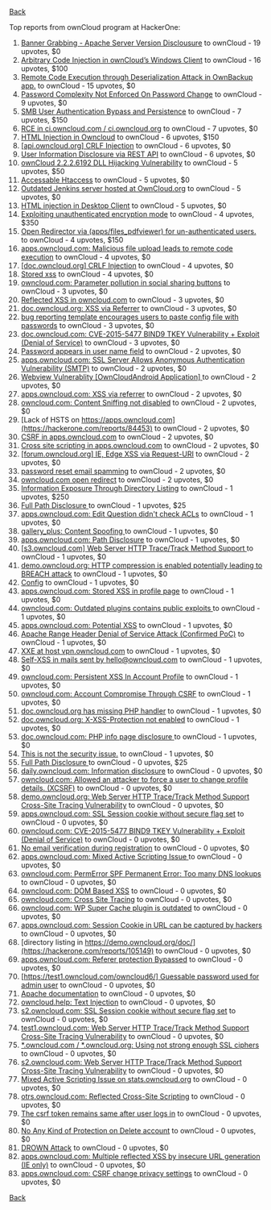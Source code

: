 [Back](../README.md)

Top reports from ownCloud program at HackerOne:

1. [Banner Grabbing - Apache Server Version Disclousure](https://hackerone.com/reports/269467) to ownCloud - 19 upvotes, $0
2. [Arbitrary Code Injection in ownCloud’s Windows Client](https://hackerone.com/reports/155657) to ownCloud - 16 upvotes, $100
3. [Remote Code Execution through Deserialization Attack in OwnBackup app.](https://hackerone.com/reports/562335) to ownCloud - 15 upvotes, $0
4. [Password Complexity Not Enforced On Password Change](https://hackerone.com/reports/276123) to ownCloud - 9 upvotes, $0
5. [SMB User Authentication Bypass and Persistence](https://hackerone.com/reports/148151) to ownCloud - 7 upvotes, $150
6. [RCE in ci.owncloud.com / ci.owncloud.org](https://hackerone.com/reports/98559) to ownCloud - 7 upvotes, $0
7. [HTML Injection in Owncloud](https://hackerone.com/reports/215410) to ownCloud - 6 upvotes, $150
8. [[api.owncloud.org] CRLF Injection](https://hackerone.com/reports/154306) to ownCloud - 6 upvotes, $0
9. [User Information Disclosure via REST API](https://hackerone.com/reports/197786) to ownCloud - 6 upvotes, $0
10. [ownCloud 2.2.2.6192 DLL Hijacking Vulnerability](https://hackerone.com/reports/151475) to ownCloud - 5 upvotes, $50
11. [Accessable Htaccess](https://hackerone.com/reports/171272) to ownCloud - 5 upvotes, $0
12. [Outdated Jenkins server hosted at OwnCloud.org](https://hackerone.com/reports/208566) to ownCloud - 5 upvotes, $0
13. [HTML injection in Desktop Client](https://hackerone.com/reports/206877) to ownCloud - 5 upvotes, $0
14. [Exploiting unauthenticated encryption mode](https://hackerone.com/reports/108082) to ownCloud - 4 upvotes, $350
15. [Open Redirector via (apps/files_pdfviewer) for un-authenticated users.](https://hackerone.com/reports/131082) to ownCloud - 4 upvotes, $150
16. [apps.owncloud.com: Malicious file upload leads to remote code execution](https://hackerone.com/reports/84374) to ownCloud - 4 upvotes, $0
17. [[doc.owncloud.org] CRLF Injection](https://hackerone.com/reports/154275) to ownCloud - 4 upvotes, $0
18. [Stored xss](https://hackerone.com/reports/187380) to ownCloud - 4 upvotes, $0
19. [owncloud.com: Parameter pollution in social sharing buttons](https://hackerone.com/reports/106024) to ownCloud - 3 upvotes, $0
20. [Reflected XSS in owncloud.com](https://hackerone.com/reports/127259) to ownCloud - 3 upvotes, $0
21. [doc.owncloud.org: XSS via Referrer](https://hackerone.com/reports/130951) to ownCloud - 3 upvotes, $0
22. [bug reporting template encourages users to paste config file with passwords](https://hackerone.com/reports/196969) to ownCloud - 3 upvotes, $0
23. [doc.owncloud.com: CVE-2015-5477 BIND9 TKEY Vulnerability + Exploit (Denial of Service)](https://hackerone.com/reports/217381) to ownCloud - 3 upvotes, $0
24. [Password appears in user name field](https://hackerone.com/reports/85559) to ownCloud - 2 upvotes, $0
25. [apps.owncloud.com: SSL Server Allows Anonymous Authentication Vulnerability (SMTP)](https://hackerone.com/reports/83803) to ownCloud - 2 upvotes, $0
26. [Webview Vulnerablity [OwnCloudAndroid Application] ](https://hackerone.com/reports/87835) to ownCloud - 2 upvotes, $0
27. [apps.owncloud.com: XSS via referrer](https://hackerone.com/reports/83374) to ownCloud - 2 upvotes, $0
28. [owncloud.com: Content Sniffing not disabled](https://hackerone.com/reports/83251) to ownCloud - 2 upvotes, $0
29. [Lack of HSTS on https://apps.owncloud.com](https://hackerone.com/reports/84453) to ownCloud - 2 upvotes, $0
30. [CSRF in apps.owncloud.com](https://hackerone.com/reports/84395) to ownCloud - 2 upvotes, $0
31. [Cross site scripting in apps.owncloud.com](https://hackerone.com/reports/129551) to ownCloud - 2 upvotes, $0
32. [[forum.owncloud.org] IE, Edge XSS via Request-URI](https://hackerone.com/reports/154319) to ownCloud - 2 upvotes, $0
33. [password reset email spamming](https://hackerone.com/reports/224095) to ownCloud - 2 upvotes, $0
34. [owncloud.com open redirect](https://hackerone.com/reports/258632) to ownCloud - 2 upvotes, $0
35. [Information Exposure Through Directory Listing](https://hackerone.com/reports/110655) to ownCloud - 1 upvotes, $250
36. [Full Path Disclosure ](https://hackerone.com/reports/85201) to ownCloud - 1 upvotes, $25
37. [apps.owncloud.com: Edit Question didn't check ACLs](https://hackerone.com/reports/85532) to ownCloud - 1 upvotes, $0
38. [gallery_plus: Content Spoofing ](https://hackerone.com/reports/87752) to ownCloud - 1 upvotes, $0
39. [apps.owncloud.com: Path Disclosure](https://hackerone.com/reports/83801) to ownCloud - 1 upvotes, $0
40. [[s3.owncloud.com] Web Server HTTP Trace/Track Method Support ](https://hackerone.com/reports/90601) to ownCloud - 1 upvotes, $0
41. [demo.owncloud.org: HTTP compression is enabled potentially leading to BREACH attack](https://hackerone.com/reports/84105) to ownCloud - 1 upvotes, $0
42. [Config](https://hackerone.com/reports/84797) to ownCloud - 1 upvotes, $0
43. [apps.owncloud.com: Stored XSS in profile page](https://hackerone.com/reports/84371) to ownCloud - 1 upvotes, $0
44. [owncloud.com: Outdated plugins contains public exploits  ](https://hackerone.com/reports/84581) to ownCloud - 1 upvotes, $0
45. [apps.owncloud.com: Potential XSS](https://hackerone.com/reports/85577) to ownCloud - 1 upvotes, $0
46. [Apache Range Header Denial of Service Attack (Confirmed PoC)](https://hackerone.com/reports/88904) to ownCloud - 1 upvotes, $0
47. [XXE at host vpn.owncloud.com](https://hackerone.com/reports/105980) to ownCloud - 1 upvotes, $0
48. [Self-XSS in mails sent by hello@owncloud.com](https://hackerone.com/reports/92111) to ownCloud - 1 upvotes, $0
49. [owncloud.com: Persistent XSS In Account Profile](https://hackerone.com/reports/116254) to ownCloud - 1 upvotes, $0
50. [owncloud.com: Account Compromise Through CSRF](https://hackerone.com/reports/84372) to ownCloud - 1 upvotes, $0
51. [doc.owncloud.org has missing PHP handler](https://hackerone.com/reports/121382) to ownCloud - 1 upvotes, $0
52. [doc.owncloud.org: X-XSS-Protection not enabled](https://hackerone.com/reports/128493) to ownCloud - 1 upvotes, $0
53. [doc.owncloud.com: PHP info page disclosure ](https://hackerone.com/reports/134216) to ownCloud - 1 upvotes, $0
54. [This is not the security issue.](https://hackerone.com/reports/257106) to ownCloud - 1 upvotes, $0
55. [Full Path Disclosure ](https://hackerone.com/reports/87505) to ownCloud - 0 upvotes, $25
56. [daily.owncloud.com: Information disclosure](https://hackerone.com/reports/84085) to ownCloud - 0 upvotes, $0
57. [owncloud.com: Allowed an attacker to force a user to change profile details. (XCSRF)](https://hackerone.com/reports/83239) to ownCloud - 0 upvotes, $0
58. [demo.owncloud.org: Web Server HTTP Trace/Track Method Support Cross-Site Tracing Vulnerability](https://hackerone.com/reports/83837) to ownCloud - 0 upvotes, $0
59. [apps.owncloud.com: SSL Session cookie without secure flag set](https://hackerone.com/reports/83710) to ownCloud - 0 upvotes, $0
60. [owncloud.com: CVE-2015-5477 BIND9 TKEY Vulnerability + Exploit (Denial of Service)](https://hackerone.com/reports/89097) to ownCloud - 0 upvotes, $0
61. [No email verification during registration](https://hackerone.com/reports/90643) to ownCloud - 0 upvotes, $0
62. [apps.owncloud.com: Mixed Active Scripting Issue ](https://hackerone.com/reports/85541) to ownCloud - 0 upvotes, $0
63. [owncloud.com: PermError SPF Permanent Error: Too many DNS lookups](https://hackerone.com/reports/83578) to ownCloud - 0 upvotes, $0
64. [owncloud.com: DOM Based XSS](https://hackerone.com/reports/83178) to ownCloud - 0 upvotes, $0
65. [owncloud.com: Cross Site Tracing](https://hackerone.com/reports/83373) to ownCloud - 0 upvotes, $0
66. [owncloud.com: WP Super Cache plugin is outdated](https://hackerone.com/reports/90980) to ownCloud - 0 upvotes, $0
67. [apps.owncloud.com: Session Cookie in URL can be captured by hackers](https://hackerone.com/reports/83667) to ownCloud - 0 upvotes, $0
68. [directory listing in https://demo.owncloud.org/doc/](https://hackerone.com/reports/105149) to ownCloud - 0 upvotes, $0
69. [apps.owncloud.com: Referer protection Bypassed](https://hackerone.com/reports/92644) to ownCloud - 0 upvotes, $0
70. [[https://test1.owncloud.com/owncloud6/] Guessable password used for admin user](https://hackerone.com/reports/107849) to ownCloud - 0 upvotes, $0
71. [Apache documentation](https://hackerone.com/reports/90321) to ownCloud - 0 upvotes, $0
72. [owncloud.help: Text  Injection](https://hackerone.com/reports/112304) to ownCloud - 0 upvotes, $0
73. [s2.owncloud.com: SSL Session cookie without secure flag set](https://hackerone.com/reports/83856) to ownCloud - 0 upvotes, $0
74. [test1.owncloud.com: Web Server HTTP Trace/Track Method Support Cross-Site Tracing Vulnerability](https://hackerone.com/reports/83971) to ownCloud - 0 upvotes, $0
75. [*.owncloud.com / *.owncloud.org: Using not strong enough SSL ciphers](https://hackerone.com/reports/84078) to ownCloud - 0 upvotes, $0
76. [s2.owncloud.com: Web Server HTTP Trace/Track Method Support Cross-Site Tracing Vulnerability](https://hackerone.com/reports/83855) to ownCloud - 0 upvotes, $0
77. [Mixed Active Scripting Issue on stats.owncloud.org](https://hackerone.com/reports/108692) to ownCloud - 0 upvotes, $0
78. [otrs.owncloud.com: Reflected Cross-Site Scripting](https://hackerone.com/reports/108288) to ownCloud - 0 upvotes, $0
79. [The csrf token remains same after user logs in](https://hackerone.com/reports/111262) to ownCloud - 0 upvotes, $0
80. [No Any Kind of Protection on Delete account](https://hackerone.com/reports/113211) to ownCloud - 0 upvotes, $0
81. [DROWN Attack](https://hackerone.com/reports/119808) to ownCloud - 0 upvotes, $0
82. [apps.owncloud.com: Multiple reflected XSS by insecure URL generation (IE only)](https://hackerone.com/reports/83381) to ownCloud - 0 upvotes, $0
83. [apps.owncloud.com: CSRF change privacy settings](https://hackerone.com/reports/85565) to ownCloud - 0 upvotes, $0


[Back](../README.md)